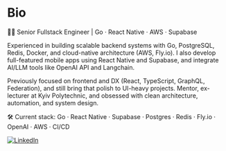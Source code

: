 # Bio
👨‍💻 Senior Fullstack Engineer | Go · React Native · AWS · Supabase

Experienced in building scalable backend systems with Go, PostgreSQL, Redis, Docker, and cloud-native architecture (AWS, Fly.io). I also develop full-featured mobile apps using React Native and Supabase, and integrate AI/LLM tools like OpenAI API and Langchain.

Previously focused on frontend and DX (React, TypeScript, GraphQL, Federation), and still bring that polish to UI-heavy projects.
Mentor, ex-lecturer at Kyiv Polytechnic, and obsessed with clean architecture, automation, and system design.

🛠 Current stack: Go · React Native · Supabase · Postgres · Redis · Fly.io · OpenAI · AWS · CI/CD


[![LinkedIn](https://img.shields.io/badge/LinkedIn-0077B5?style=for-the-badge&logo=linkedin&logoColor=white)](https://linkedin.com/in/gulchak-zakhar)

<!--
- 🌱 I’m currently learning ...
- 👯 I’m looking to collaborate on ...
- 🤔 I’m looking for help with ...
- 💬 Ask me about ...
- 📫 How to reach me: ...
- 😄 Pronouns: ...
- ⚡ Fun fact: ...
-->
